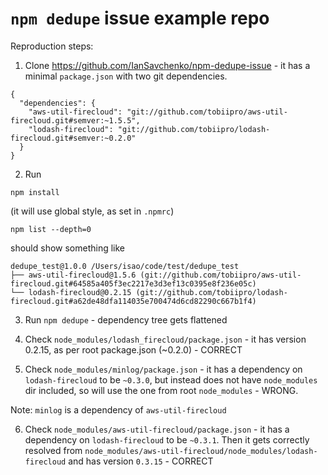 # `npm dedupe` issue example repo

Reproduction steps:


1. Clone https://github.com/IanSavchenko/npm-dedupe-issue - it has a minimal `package.json` with two git dependencies. 

```
{
  "dependencies": {
    "aws-util-firecloud": "git://github.com/tobiipro/aws-util-firecloud.git#semver:~1.5.5",
    "lodash-firecloud": "git://github.com/tobiipro/lodash-firecloud.git#semver:~0.2.0"
  }
}
```

2. Run 
```
npm install
``` 
(it will use global style, as set in `.npmrc`)

```
npm list --depth=0
``` 

should show something like

```
dedupe_test@1.0.0 /Users/isao/code/test/dedupe_test
├── aws-util-firecloud@1.5.6 (git://github.com/tobiipro/aws-util-firecloud.git#64585a405f3ec2217e3d3ef13c0395e8f236e05c)
└── lodash-firecloud@0.2.15 (git://github.com/tobiipro/lodash-firecloud.git#a62de48dfa114035e700474d6cd82290c667b1f4)
```

3. Run `npm dedupe` - dependency tree gets flattened

4. Check `node_modules/lodash_firecloud/package.json` - it has version 0.2.15, as per root package.json (~0.2.0) - CORRECT

5. Check `node_modules/minlog/package.json` - it has a dependency on `lodash-firecloud` to be `~0.3.0`, but instead does not have `node_modules` dir included, so will use the one from root `node_modules` - WRONG. 

Note: `minlog` is a dependency of `aws-util-firecloud`

6. Check `node_modules/aws-util-firecloud/package.json` - it has a dependency on `lodash-firecloud` to be `~0.3.1`. Then it gets correctly resolved from `node_modules/aws-util-firecloud/node_modules/lodash-firecloud` and has version `0.3.15` - CORRECT

